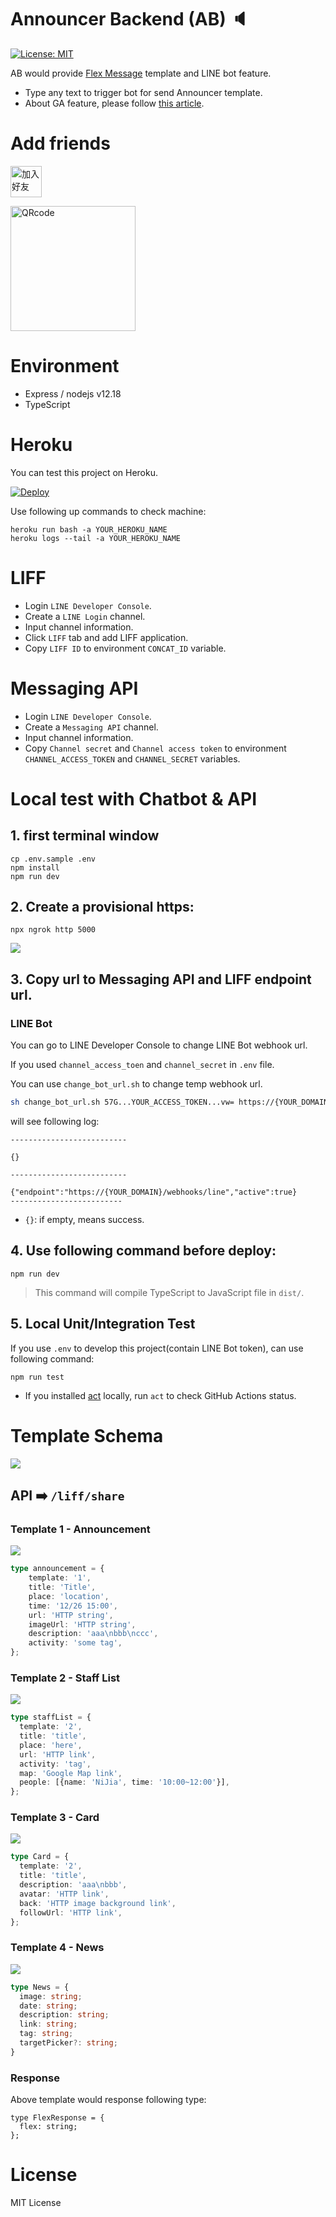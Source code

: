 # Announcer Backend (AB) 🔈

[![License: MIT](https://img.shields.io/badge/License-MIT-blue.svg)](https://opensource.org/licenses/MIT)

AB would provide [Flex Message](https://developers.line.biz/en/docs/messaging-api/using-flex-messages/) template and LINE bot feature.

- Type any text to trigger bot for send Announcer template.
- About GA feature, please follow [this article](https://taichunmin.idv.tw/blog/2020-04-28-lintbot-google-analytics.html).

# Add friends

<a href="https://line.me/R/ti/p/%40608zklsi"><img height="50" border="0" alt="加入好友" src="https://scdn.line-apps.com/n/line_add_friends/btn/zh-Hant.png"></a>

<img height="200" border="0" alt="QRcode" src="https://qr-official.line.me/sid/L/608zklsi.png">

# Environment

- Express / nodejs v12.18
- TypeScript

# Heroku

You can test this project on Heroku.

[![Deploy](https://www.herokucdn.com/deploy/button.svg)](https://heroku.com/deploy)

Use following up commands to check machine:

```
heroku run bash -a YOUR_HEROKU_NAME
heroku logs --tail -a YOUR_HEROKU_NAME
```

# LIFF

- Login `LINE Developer Console`.
- Create a `LINE Login` channel.
- Input channel information.
- Click `LIFF` tab and add LIFF application.
- Copy `LIFF ID` to environment `CONCAT_ID` variable.

# Messaging API

- Login `LINE Developer Console`.
- Create a `Messaging API` channel.
- Input channel information.
- Copy `Channel secret` and `Channel access token` to environment `CHANNEL_ACCESS_TOKEN` and `CHANNEL_SECRET` variables.

# Local test with Chatbot & API

## 1. first terminal window

```
cp .env.sample .env
npm install
npm run dev
```

## 2. Create a provisional https:

```
npx ngrok http 5000
```

![](https://i.imgur.com/azVdG8j.png)

## 3. Copy url to Messaging API and LIFF endpoint url.

### LINE Bot

You can go to LINE Developer Console to change LINE Bot webhook url.

If you used `channel_access_toen` and `channel_secret` in `.env` file.

You can use `change_bot_url.sh` to change temp webhook url.

```sh
sh change_bot_url.sh 57G...YOUR_ACCESS_TOKEN...vw= https://{YOUR_DOMAIN}/webhooks/line
```

will see following log:

```
--------------------------

{}

--------------------------

{"endpoint":"https://{YOUR_DOMAIN}/webhooks/line","active":true}
-------------------------
```

- `{}`: if empty, means success.

## 4. Use following command before deploy:

```
npm run dev
```

> This command will compile TypeScript to JavaScript file in `dist/`.


## 5. Local Unit/Integration Test

If you use `.env` to develop this project(contain LINE Bot token), can use following command:

```
npm run test
```

- If you installed [act](https://github.com/nektos/act) locally, run `act` to check GitHub Actions status.

# Template Schema

![](https://github.com/louis70109/Announcer/blob/463868113c4710cdeca16a1a728fdc1fa7fb8ac9/readme_img/http_request.png)

## API ➡️ `/liff/share`

### Template 1 - Announcement

![](https://github.com/louis70109/Announcer/blob/964d2edc539439a19ed425a9320b2dd9e5726420/readme_img/template1.png)

```typescript
type announcement = {
    template: '1',
    title: 'Title',
    place: 'location',
    time: '12/26 15:00',
    url: 'HTTP string',
    imageUrl: 'HTTP string',
    description: 'aaa\nbbb\nccc',
    activity: 'some tag',
};
```

### Template 2 - Staff List

![](https://github.com/louis70109/Announcer/blob/964d2edc539439a19ed425a9320b2dd9e5726420/readme_img/template2.png)

```typescript
type staffList = {
  template: '2',
  title: 'title',
  place: 'here',
  url: 'HTTP link',
  activity: 'tag',
  map: 'Google Map link',
  people: [{name: 'NiJia', time: '10:00~12:00'}],
};
```

### Template 3 - Card

![](https://github.com/louis70109/Announcer/blob/964d2edc539439a19ed425a9320b2dd9e5726420/readme_img/template1.png)

```typescript
type Card = {
  template: '2',
  title: 'title',
  description: 'aaa\nbbb',
  avatar: 'HTTP link',
  back: 'HTTP image background link',
  followUrl: 'HTTP link',
};
```

### Template 4 - News

![](https://github.com/louis70109/Announcer/blob/964d2edc539439a19ed425a9320b2dd9e5726420/readme_img/template4.png)

```typescript
type News = {
  image: string;
  date: string;
  description: string;
  link: string;
  tag: string;
  targetPicker?: string;
}
```

### Response 

Above template would response following type:

```
type FlexResponse = {
  flex: string;
};
```

# License

MIT License
